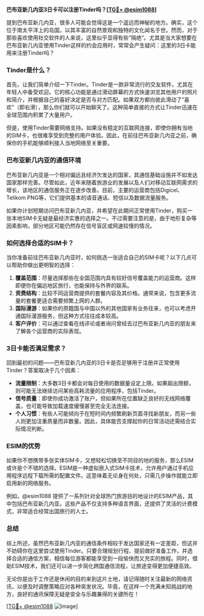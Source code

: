 **巴布亚新几内亚3日卡可以注册Tinder吗？[[TG💪+ @esim1088](https://t.me/s/esim1088)]**

提到巴布亚新几内亚，很多人可能会觉得这是一个遥远而神秘的地方。确实，这个位于南太平洋上的岛国，以其丰富的自然景观和独特的文化闻名于世。然而，对于那些喜欢使用社交软件的人来说，这里似乎显得有些“隔绝”。尤其是当大家想要在巴布亚新几内亚使用Tinder这样的约会应用时，常常会产生疑问：这里的3日卡能用来注册Tinder吗？

### Tinder是什么？

首先，让我们简单介绍一下Tinder。Tinder是一款非常流行的交友软件，尤其在年轻人中备受欢迎。它的核心功能是通过滑动屏幕的方式快速浏览其他用户的照片和简介，并根据自己的喜好决定是否与对方匹配。如果双方都向彼此滑动了“喜欢”（即右滑），那么你们就可以开始聊天了。这种简单直接的方式让Tinder迅速在全球范围内积累了大量用户。

但是，使用Tinder需要网络支持。如果没有稳定的互联网连接，即使你拥有当地的SIM卡，也很难享受到完整的用户体验。因此，在前往巴布亚新几内亚之前，确保你的手机能够顺利接入当地网络至关重要。

### 巴布亚新几内亚的通信环境

巴布亚新几内亚是一个相对偏远且经济欠发达的国家，其通信基础设施并不如发达国家那样完善。尽管如此，近年来随着旅游业的发展以及人们对移动互联网需求的增长，该地区的通信服务正在逐步改善。目前，主要的运营商包括Digicel、Telikom PNG等，它们提供基本的语音通话、短信以及数据流量服务。

如果你计划短期访问巴布亚新几内亚，并希望在此期间正常使用Tinder，购买一张本地SIM卡无疑是最经济实惠的选择之一。不过需要注意的是，由于地形复杂等因素影响，部分地区可能仍然存在信号盲区或网速较慢的情况。

### 如何选择合适的SIM卡？

当你准备前往巴布亚新几内亚时，如何挑选一张适合自己的SIM卡呢？以下几点可以帮助你做出更明智的选择：

1. **覆盖范围**：尽量选择那些在全国范围内具有较好信号覆盖能力的运营商。这样即便你在偏远地区旅行，也能保持与外界的联系。
2. **资费结构**：比较不同运营商提供的套餐内容及其价格。通常来说，包含更多流量的套餐更适合需要频繁上网的人群。
3. **国际漫游**：如果你的原籍国与中国以外的其他国家有业务往来，也可以考虑开通国际漫游服务，但这种方式往往成本较高。
4. **客户评价**：可以通过查看在线评论或者询问曾经去过巴布亚新几内亚的朋友来了解各个运营商的实际表现。

### 3日卡能否满足需求？

回到最初的问题——巴布亚新几内亚的3日卡是否足够用于注册并正常使用Tinder？答案取决于几个因素：

- **流量限制**：大多数3日卡都会对每日使用的数据量设定上限。如果超出限额，则可能无法继续访问某些高耗流量的应用程序，包括Tinder。
- **信号质量**：即使你成功激活了账户，但如果所在位置缺乏良好的无线网络覆盖，也可能导致加载速度缓慢甚至完全无法连接。
- **个人习惯**：有些人可能倾向于在短时间内频繁刷新页面寻找新朋友，而另一些人则更加注重质量而非数量。因此，具体能否支撑起你的日常活动还需结合实际情况判断。

### ESIM的优势

如果你不想携带多张实体SIM卡，又想轻松切换至不同目的地的服务，那么ESIM或许是个不错的选择。ESIM是一种虚拟嵌入式SIM卡技术，允许用户通过手机应用程序远程下载所需的配置文件。这意味着无论身在何处，只需几步操作就能立即启用新的网络服务。

例如，@esim1088 提供了一系列针对全球热门旅游目的地设计的ESIM产品，其中包括巴布亚新几内亚。这些产品不仅支持多种语言界面，还提供了灵活的计费模式，非常适合经常出国旅行的人士。

### 总结

综上所述，虽然巴布亚新几内亚的通信条件相较于发达国家还有一定差距，但这并不妨碍你在这里尝试使用Tinder。只要合理规划行程、提前做好准备工作，并选择合适的通信方案，相信每位游客都能享受到一段愉快而又充实的旅程。同时，借助ESIM技术，我们还可以进一步简化跨国通信流程，让旅途变得更加便捷高效。

无论你是出于工作还是休闲的目的来到这片土地，请记得随时关注最新的网络资讯，以便及时调整策略应对各种突发状况。毕竟，在这样一个充满未知挑战的地方，良好的通讯保障无疑是安全与乐趣兼得的关键所在！

[[TG💪+ @esim1088](https://t.me/s/esim1088) ![Image](https://i.postimg.cc/4NQfJmqS/Snipaste-2025-05-13-00-14-12.png)]